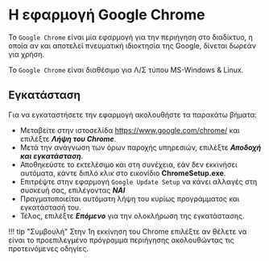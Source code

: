 # Η εφαρμογή Google Chrome

Το ```Google Chrome``` είναι μία εφαρμογή για την περιήγηση στο διαδίκτυο, η οποία αν και αποτελεί πνευματική ιδιοκτησία της Google, δίνεται δωρεάν για χρήση.

Το ```Google Chrome``` είναι διαθέσιμο για Λ/Σ τύπου MS-Windows & Linux.

## Εγκατάσταση

Για να εγκαταστήσετε την εφαρμογή ακολουθήστε τα παρακάτω βήματα:

- Μεταβείτε στην ιστοσελίδα <https://www.google.com/chrome/> και επιλέξτε ***Λήψη του Chrome***.
- Μετά την ανάγνωση των όρων παροχής υπηρεσιών, επιλέξτε ***Αποδοχή και εγκατάσταση***.
- Αποθηκεύστε το εκτελέσιμο και στη συνέχεια, εάν δεν εκκινήσει αυτόματα, κάντε διπλό κλικ στο εικονίδιο **ChromeSetup.exe**.
- Επιτρέψτε στην εφαρμογή ```Google Update Setup``` να κάνει αλλαγές στη συσκευή σας, επιλέγοντας ***ΝΑΙ***
- Πραγματοποιείται αυτόματη λήψη του κυρίως προγράμματος και εγκατάστασή του.
- Τέλος, επιλέξτε ***Επόμενο*** για την ολοκλήρωση της εγκατάστασης.

!!! tip "Συμβουλή"
    Στην 1η εκκίνηση του Chrome επιλέξτε αν θέλετε να είναι το προεπιλεγμένο πρόγραμμα περιήγησης ακολουθώντας τις προτεινόμενες οδηγίες.
